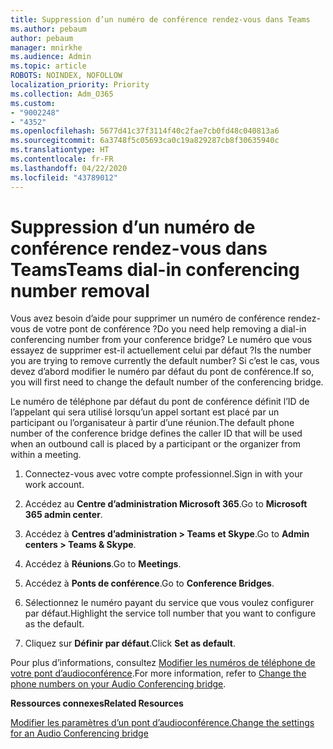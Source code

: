 ```yaml
---
title: Suppression d’un numéro de conférence rendez-vous dans Teams
ms.author: pebaum
author: pebaum
manager: mnirkhe
ms.audience: Admin
ms.topic: article
ROBOTS: NOINDEX, NOFOLLOW
localization_priority: Priority
ms.collection: Adm_O365
ms.custom:
- "9002248"
- "4352"
ms.openlocfilehash: 5677d41c37f3114f40c2fae7cb0fd48c040813a6
ms.sourcegitcommit: 6a3748f5c05693ca0c19a829287cb8f30635940c
ms.translationtype: HT
ms.contentlocale: fr-FR
ms.lasthandoff: 04/22/2020
ms.locfileid: "43789012"
---
```

# <a name="teams-dial-in-conferencing-number-removal"></a><span data-ttu-id="87293-102">Suppression d’un numéro de conférence rendez-vous dans Teams</span><span class="sxs-lookup"><span data-stu-id="87293-102">Teams dial-in conferencing number removal</span></span>

<span data-ttu-id="87293-103">Vous avez besoin d’aide pour supprimer un numéro de conférence rendez-vous de votre pont de conférence ?</span><span class="sxs-lookup"><span data-stu-id="87293-103">Do you need help removing a dial-in conferencing number from your conference bridge?</span></span> <span data-ttu-id="87293-104">Le numéro que vous essayez de supprimer est-il actuellement celui par défaut ?</span><span class="sxs-lookup"><span data-stu-id="87293-104">Is the number you are trying to remove currently the default number?</span></span> <span data-ttu-id="87293-105">Si c’est le cas, vous devez d’abord modifier le numéro par défaut du pont de conférence.</span><span class="sxs-lookup"><span data-stu-id="87293-105">If so, you will first need to change the default number of the conferencing bridge.</span></span>

<span data-ttu-id="87293-106">Le numéro de téléphone par défaut du pont de conférence définit l’ID de l’appelant qui sera utilisé lorsqu’un appel sortant est placé par un participant ou l’organisateur à partir d’une réunion.</span><span class="sxs-lookup"><span data-stu-id="87293-106">The default phone number of the conference bridge defines the caller ID that will be used when an outbound call is placed by a participant or the organizer from within a meeting.</span></span>

1. <span data-ttu-id="87293-107">Connectez-vous avec votre compte professionnel.</span><span class="sxs-lookup"><span data-stu-id="87293-107">Sign in with your work account.</span></span>

2. <span data-ttu-id="87293-108">Accédez au **Centre d’administration Microsoft 365**.</span><span class="sxs-lookup"><span data-stu-id="87293-108">Go to **Microsoft 365 admin center**.</span></span>

3. <span data-ttu-id="87293-109">Accédez à **Centres d’administration > Teams et Skype**.</span><span class="sxs-lookup"><span data-stu-id="87293-109">Go to **Admin centers > Teams & Skype**.</span></span>

4. <span data-ttu-id="87293-110">Accédez à **Réunions**.</span><span class="sxs-lookup"><span data-stu-id="87293-110">Go to **Meetings**.</span></span>

5. <span data-ttu-id="87293-111">Accédez à **Ponts de conférence**.</span><span class="sxs-lookup"><span data-stu-id="87293-111">Go to **Conference Bridges**.</span></span>

6. <span data-ttu-id="87293-112">Sélectionnez le numéro payant du service que vous voulez configurer par défaut.</span><span class="sxs-lookup"><span data-stu-id="87293-112">Highlight the service toll number that you want to configure as the default.</span></span>

7. <span data-ttu-id="87293-113">Cliquez sur **Définir par défaut**.</span><span class="sxs-lookup"><span data-stu-id="87293-113">Click **Set as default**.</span></span>

<span data-ttu-id="87293-114">Pour plus d’informations, consultez [Modifier les numéros de téléphone de votre pont d’audioconférence](https://docs.microsoft.com/microsoftteams/change-the-phone-numbers-on-your-audio-conferencing-bridge).</span><span class="sxs-lookup"><span data-stu-id="87293-114">For more information, refer to [Change the phone numbers on your Audio Conferencing bridge](https://docs.microsoft.com/microsoftteams/change-the-phone-numbers-on-your-audio-conferencing-bridge).</span></span>

<span data-ttu-id="87293-115">**Ressources connexes**</span><span class="sxs-lookup"><span data-stu-id="87293-115">**Related Resources**</span></span>

[<span data-ttu-id="87293-116">Modifier les paramètres d’un pont d’audioconférence.</span><span class="sxs-lookup"><span data-stu-id="87293-116">Change the settings for an Audio Conferencing bridge</span></span>](https://docs.microsoft.com/microsoftteams/change-the-settings-for-an-audio-conferencing-bridge)
